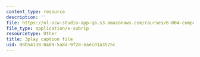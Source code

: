 ```yaml
---
content_type: resource
description: ''
file: https://ol-ocw-studio-app-qa.s3.amazonaws.com/courses/6-004-computation-structures-spring-2017/08b5413804895a8a9f28eaecd1a3525c_9M0dd86FUoA.vtt
file_type: application/x-subrip
resourcetype: Other
title: 3play caption file
uid: 08b54138-0489-5a8a-9f28-eaecd1a3525c
---
```


